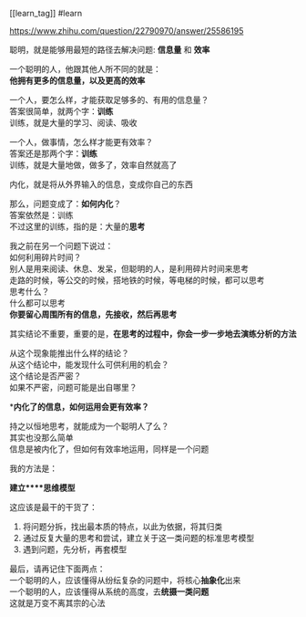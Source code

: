 [[learn_tag]] #learn 

https://www.zhihu.com/question/22790970/answer/25586195

聪明，就是能够用最短的路径去解决问题:
**信息量** 和 **效率**

一个聪明的人，他跟其他人所不同的就是：  
**他拥有更多的信息量，以及更高的效率**

一个人，要怎么样，才能获取足够多的、有用的信息量？  
答案很简单，就两个字：**训练**  
训练，就是大量的学习、阅读、吸收

一个人，做事情，怎么样才能更有效率？  
答案还是那两个字：**训练**  
训练，就是大量地做，做多了，效率自然就高了

  
内化，就是将从外界输入的信息，变成你自己的东西
  
那么，问题变成了：**如何内化**？  
答案依然是：训练  
不过这里的训练，指的是：大量的**思考**


我之前在另一个问题下说过：  
如何利用碎片时间？  
别人是用来阅读、休息、发呆，但聪明的人，是利用碎片时间来思考  
走路的时候，等公交的时候，搭地铁的时候，等电梯的时候，都可以思考  
思考什么？  
什么都可以思考  
**你要留心周围所有的信息，先接收，然后再思考**

其实结论不重要，重要的是，**在思考的过程中，你会一步一步地去演练分析的方法**

从这个现象能推出什么样的结论？  
从这个结论中，能发现什么可供利用的机会？  
这个结论是否严密？  
如果不严密，问题可能是出自哪里？


***内化了的信息，如何运用会更有效率？**

持之以恒地思考，就能成为一个聪明人了么？  
其实也没那么简单  
信息是被内化了，但如何有效率地运用，同样是一个问题

我的方法是：

**建立****思维模型**


这应该是最干的干货了：  

1.  将问题分拆，找出最本质的特点，以此为依据，将其归类  
2. 通过反复大量的思考和尝试，建立关于这一类问题的标准思考模型  
3. 遇到问题，先分析，再套模型  
	
	
最后，请再记住下面两点：  
一个聪明的人，应该懂得从纷纭复杂的问题中，将核心**抽象化**出来  
一个聪明的人，应该懂得从系统的高度，去**统摄一类问题**  
这就是万变不离其宗的心法
